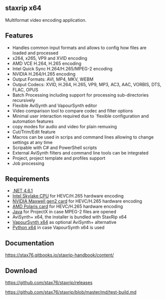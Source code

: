 ## staxrip x64

Multiformat video encoding application.

## Features

- Handles common input formats and allows to config how files are loaded and processed
- x264, x265, VP9 and XVID encoding 
- AMD VCE H.264, H.265 encoding
- Intel Quick Sync H.264/H.265/MPEG-2 encoding
- NVIDIA H.264/H.265 encoding
- Output Formats: AVI, MP4, MKV, WEBM
- Output Codecs: XVID, H.264, H.265, VP9, MP3, AC3, AAC, VORBIS, DTS, FLAC, OPUS
- Batch Processing including support for processing sub-directories recursively
- Flexible AviSynth and VapourSynth editor
- Video comparison tool to compare codec and filter options
- Minimal user interaction required due to ´flexible configuration and automation features
- copy modes for audio and video for plain remuxing
- Cut/Trim/Edit feature
- Macros can be used in scrips and command lines allowing to change settings at any time
- Scripable with C# and PowerShell scripts
- External AviSynth filters and command line tools can be integrated
- Project, project template and profiles support
- Job processing

## Requirements

- [.NET 4.6.1](https://www.microsoft.com/en-us/download/details.aspx?id=49981)
- [Intel Skylake CPU](https://en.wikipedia.org/wiki/Skylake_%28microarchitecture%29) for HEVC/H.265 hardware encoding
- [NVIDIA Maxwell gen2 card](https://en.wikipedia.org/wiki/Maxwell_%28microarchitecture%29#Second_generation_Maxwell_.28GM20x.29) for HEVC/H.265 hardware encoding
- [AMD Polaris card](http://www.amd.com/en-gb/innovations/software-technologies/radeon-polaris) for HEVC/H.265 hardware encoding
- [Java](https://java.com/en/download) for ProjectX in case MPEG-2 files are opened
- AviSynth+ x64, the installer is bundled with StaxRip x64
- [VapourSynth x64](https://github.com/vapoursynth/vapoursynth/releases) as optional AviSynth+ alternative
- [Python x64](https://www.python.org/downloads/windows) in case VapourSynth x64 is used

## Documentation

https://stax76.gitbooks.io/staxrip-handbook/content/

## Download

https://github.com/stax76/staxrip/releases

https://github.com/stax76/staxrip/blob/master/md/test-build.md